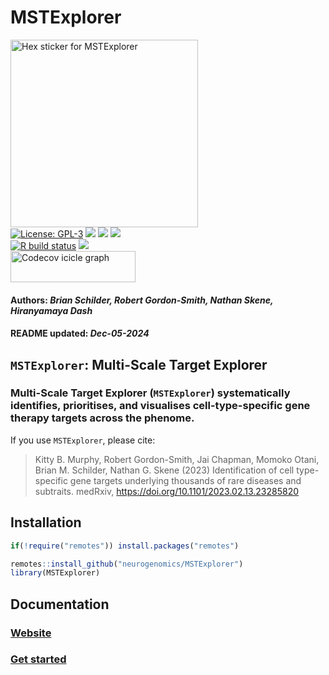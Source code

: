 MSTExplorer
================
<img src='https://github.com/neurogenomics/MSTExplorer/raw/master/inst/hex/hex.png' title='Hex sticker for MSTExplorer' height='300'><br>
[![License:
GPL-3](https://img.shields.io/badge/license-GPL--3-blue.svg)](https://cran.r-project.org/web/licenses/GPL-3)
[![](https://img.shields.io/badge/devel%20version-1.0.5-black.svg)](https://github.com/neurogenomics/MSTExplorer)
[![](https://img.shields.io/github/languages/code-size/neurogenomics/MSTExplorer.svg)](https://github.com/neurogenomics/MSTExplorer)
[![](https://img.shields.io/github/last-commit/neurogenomics/MSTExplorer.svg)](https://github.com/neurogenomics/MSTExplorer/commits/master)
<br> [![R build
status](https://github.com/neurogenomics/MSTExplorer/workflows/rworkflows/badge.svg)](https://github.com/neurogenomics/MSTExplorer/actions)
[![](https://codecov.io/gh/neurogenomics/MSTExplorer/branch/master/graph/badge.svg)](https://app.codecov.io/gh/neurogenomics/MSTExplorer)
<br>
<a href='https://app.codecov.io/gh/neurogenomics/MSTExplorer/tree/master' target='_blank'><img src='https://codecov.io/gh/neurogenomics/MSTExplorer/branch/master/graphs/icicle.svg' title='Codecov icicle graph' width='200' height='50' style='vertical-align: top;'></a>  
<h4>  
Authors: <i>Brian Schilder, Robert Gordon-Smith, Nathan Skene,
Hiranyamaya Dash</i>  
</h4>
<h4>  
README updated: <i>Dec-05-2024</i>  
</h4>

<!-- To modify Package/Title/Description/Authors fields, edit the DESCRIPTION file -->

## `MSTExplorer`: Multi-Scale Target Explorer

### Multi-Scale Target Explorer (`MSTExplorer`) systematically identifies, prioritises, and visualises cell-type-specific gene therapy targets across the phenome.

If you use `MSTExplorer`, please cite:

<!-- Modify this by editing the file: inst/CITATION  -->

> Kitty B. Murphy, Robert Gordon-Smith, Jai Chapman, Momoko Otani, Brian
> M. Schilder, Nathan G. Skene (2023) Identification of cell
> type-specific gene targets underlying thousands of rare diseases and
> subtraits. medRxiv, <https://doi.org/10.1101/2023.02.13.23285820>

## Installation

``` r
if(!require("remotes")) install.packages("remotes")

remotes::install_github("neurogenomics/MSTExplorer")
library(MSTExplorer)
```

## Documentation

### [Website](https://neurogenomics.github.io/MSTExplorer)

### [Get started](https://neurogenomics.github.io/MSTExplorer/articles/MSTExplorer)

<br>
